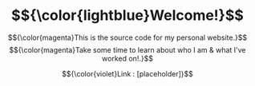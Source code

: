 # $${\color{lightblue}Welcome!}$$

$${\color{magenta}This is the source code for my personal website.}$$
$${\color{magenta}Take some time to learn about who I am & what I've worked on!.}$$

$${\color{violet}Link : [placeholder]}$$